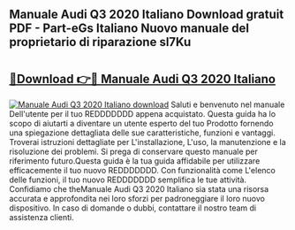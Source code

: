 ## Manuale Audi Q3 2020 Italiano Download gratuit PDF - Part-eGs Italiano Nuovo manuale del proprietario di riparazione sl7Ku

# <h2><a href="http://dffgnl.blite.top/?on=Manuale+Audi+Q3+2020+Italiano">🔗Download 👉🔴 Manuale Audi Q3 2020 Italiano</a></h2>

[![Manuale Audi Q3 2020 Italiano download](https://i.imgur.com/lujVjoI.png)](http://dffgnl.blite.top/?on=Manuale+Audi+Q3+2020+Italiano)
Saluti e benvenuto nel manuale Dell'utente per il tuo REDDDDDDD appena acquistato. Questa guida ha lo scopo di aiutarti a diventare un utente esperto del tuo Prodotto fornendo una spiegazione dettagliata delle sue caratteristiche, funzioni e vantaggi. Troverai istruzioni dettagliate per L'installazione, L'uso, la manutenzione e la risoluzione dei problemi. Si prega di conservare questo manuale per riferimento futuro.Questa guida è la tua guida affidabile per utilizzare efficacemente il tuo nuovo REDDDDDDD. Con funzionalità come L'elenco delle funzioni, il tuo nuovo REDDDDDDD semplifica le tue attività. Confidiamo che theManuale Audi Q3 2020 Italiano sia stata una risorsa accurata e approfondita nei loro sforzi per padroneggiare il loro nuovo dispositivo. In caso di domande o dubbi, contattare il nostro team di assistenza clienti.

